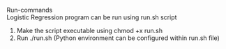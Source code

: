 Run-commands  
Logistic Regression program can be run using run.sh script  

1. Make the script executable using chmod +x run.sh  
2. Run ./run.sh (Python environment can be configured within run.sh file)  
